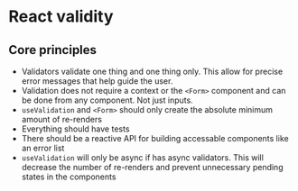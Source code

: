 # React validity

## Core principles

- Validators validate one thing and one thing only. This allow for precise error messages that help guide the user.
- Validation does not require a context or the `<Form>` component and can be done from any component. Not just inputs.
- `useValidation` and `<Form>` should only create the absolute minimum amount of re-renders
- Everything should have tests
- There should be a reactive API for building accessable components like an error list
- `useValidation` will only be async if has async validators. This will decrease the number of re-renders and prevent unnecessary pending states in the components
